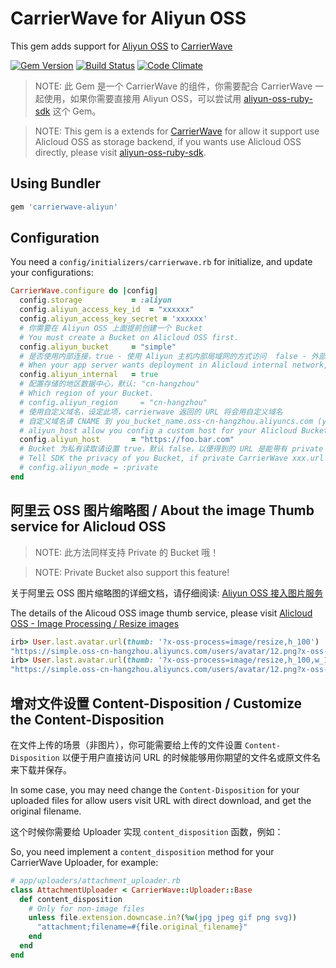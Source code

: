 # CarrierWave for Aliyun OSS

This gem adds support for [Aliyun OSS](http://oss.aliyun.com) to [CarrierWave](https://github.com/jnicklas/carrierwave/)

[![Gem Version](https://badge.fury.io/rb/carrierwave-aliyun.svg)](https://rubygems.org/gems/carrierwave-aliyun) [![Build Status](https://travis-ci.org/huacnlee/carrierwave-aliyun.svg?branch=master)](https://travis-ci.org/huacnlee/carrierwave-aliyun) [![Code Climate](https://codeclimate.com/github/huacnlee/carrierwave-aliyun/badges/gpa.svg)](https://codeclimate.com/github/huacnlee/carrierwave-aliyun)

> NOTE: 此 Gem 是一个 CarrierWave 的组件，你需要配合 CarrierWave 一起使用，如果你需要直接用 Aliyun OSS，可以尝试用 [aliyun-oss-ruby-sdk](https://github.com/aliyun-beta/aliyun-oss-ruby-sdk) 这个 Gem。

> NOTE: This gem is a extends for [CarrierWave](https://github.com/jnicklas/carrierwave/) for allow it support use Alicloud OSS as storage backend, if you wants use Alicloud OSS directly, please visit [aliyun-oss-ruby-sdk](https://github.com/aliyun-beta/aliyun-oss-ruby-sdk).

## Using Bundler

```ruby
gem 'carrierwave-aliyun'
```

## Configuration

You need a `config/initializers/carrierwave.rb` for initialize, and update your configurations:

```ruby
CarrierWave.configure do |config|
  config.storage           = :aliyun
  config.aliyun_access_key_id  = "xxxxxx"
  config.aliyun_access_key_secret = 'xxxxxx'
  # 你需要在 Aliyun OSS 上面提前创建一个 Bucket
  # You must create a Bucket on Alicloud OSS first.
  config.aliyun_bucket     = "simple"
  # 是否使用内部连接，true - 使用 Aliyun 主机内部局域网的方式访问  false - 外部网络访问
  # When your app server wants deployment in Alicloud internal network, enable this option can speed up uploading by using internal networking. otherwice you must disable it.
  config.aliyun_internal   = true
  # 配置存储的地区数据中心，默认: "cn-hangzhou"
  # Which region of your Bucket.
  # config.aliyun_region     = "cn-hangzhou"
  # 使用自定义域名，设定此项，carrierwave 返回的 URL 将会用自定义域名
  # 自定义域名请 CNAME 到 you_bucket_name.oss-cn-hangzhou.aliyuncs.com (you_bucket_name 是你的 bucket 的名称)
  # aliyun_host allow you config a custom host for your Alicloud Bucket, and you also need config that on Alicloud.
  config.aliyun_host       = "https://foo.bar.com"
  # Bucket 为私有读取请设置 true，默认 false，以便得到的 URL 是能带有 private 空间访问权限的逻辑
  # Tell SDK the privacy of you Bucket, if private CarrierWave xxx.url will generate URL with a expires parameter, default: :public.
  # config.aliyun_mode = :private
end
```

## 阿里云 OSS 图片缩略图 / About the image Thumb service for Alicloud OSS

> NOTE: 此方法同样支持 Private 的 Bucket 哦！

> NOTE: Private Bucket also support this feature!

关于阿里云 OSS 图片缩略图的详细文档，请仔细阅读: [Aliyun OSS 接入图片服务](https://help.aliyun.com/document_detail/44688.html)

The details of the Alicoud OSS image thumb service, please visit [Alicloud OSS - Image Processing / Resize images](https://www.alibabacloud.com/help/doc-detail/44688.htm)

```rb
irb> User.last.avatar.url(thumb: '?x-oss-process=image/resize,h_100')
"https://simple.oss-cn-hangzhou.aliyuncs.com/users/avatar/12.png?x-oss-process=image/resize,h_100"
irb> User.last.avatar.url(thumb: '?x-oss-process=image/resize,h_100,w_100')
"https://simple.oss-cn-hangzhou.aliyuncs.com/users/avatar/12.png?x-oss-process=image/resize,h_100,w_100"
```

## 增对文件设置 Content-Disposition / Customize the Content-Disposition

在文件上传的场景（非图片），你可能需要给上传的文件设置 `Content-Disposition` 以便于用户直接访问 URL 的时候能够用你期望的文件名或原文件名来下载并保存。

In some case, you may need change the `Content-Disposition` for your uploaded files for allow users visit URL with direct download, and get the original filename.

这个时候你需要给 Uploader 实现 `content_disposition` 函数，例如：

So, you need implement a `content_disposition` method for your CarrierWave Uploader, for example:

```rb
# app/uploaders/attachment_uploader.rb
class AttachmentUploader < CarrierWave::Uploader::Base
  def content_disposition
    # Only for non-image files
    unless file.extension.downcase.in?(%w(jpg jpeg gif png svg))
      "attachment;filename=#{file.original_filename}"
    end
  end
end
```
